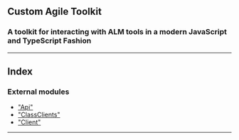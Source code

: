 




## Custom Agile Toolkit

### A toolkit for interacting with ALM tools in a modern JavaScript and TypeScript Fashion
<!-- 
* ["RallyApi"](modules/_rallyapi_.md)
* ["RallyClient"](modules/_rallyclient_.md) -->



---



## Index

### External modules

* ["Api"](modules/_api_.md)
* ["ClassClients"](modules/_classclients_.md)
* ["Client"](modules/_client_.md)



---
